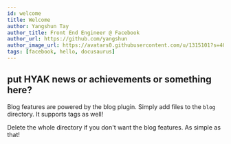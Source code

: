 ```yaml
---
id: welcome
title: Welcome
author: Yangshun Tay
author_title: Front End Engineer @ Facebook
author_url: https://github.com/yangshun
author_image_url: https://avatars0.githubusercontent.com/u/1315101?s=400&v=4
tags: [facebook, hello, docusaurus]
---
```


## put HYAK news or achievements or something here?

Blog features are powered by the blog plugin. Simply add files to the `blog` directory. It supports tags as well!

Delete the whole directory if you don't want the blog features. As simple as that!
